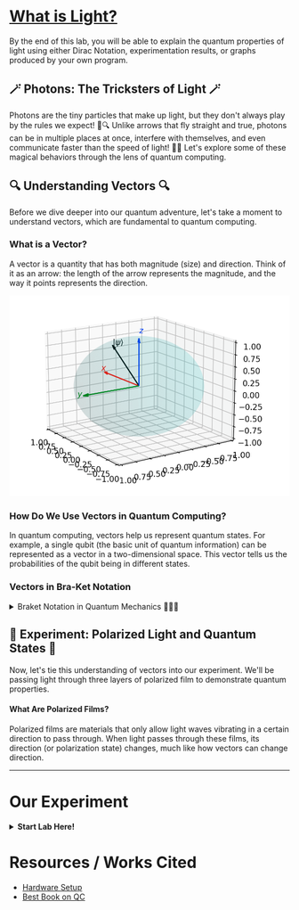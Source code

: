 <link rel="stylesheet" type="text/css" href="styles.css">

# [What is Light?](https://youtu.be/7UuUOXfiz9Q?si=eZvPbhvttn-waPDz)

By the end of this lab, you will be able to explain the quantum properties of light using either Dirac Notation, experimentation results, or graphs produced by your own program.

## 🪄 Photons: The Tricksters of Light 🪄

Photons are the tiny particles that make up light, but they don't always play by the rules we expect! 🌟🔍 Unlike arrows that fly straight and true, photons can be in multiple places at once, interfere with themselves, and even communicate faster than the speed of light! 🚀✨ Let's explore some of these magical behaviors through the lens of quantum computing.

## 🔍 Understanding Vectors 🔍

Before we dive deeper into our quantum adventure, let's take a moment to understand vectors, which are fundamental to quantum computing.

### What is a Vector?
A vector is a quantity that has both magnitude (size) and direction. Think of it as an arrow: the length of the arrow represents the magnitude, and the way it points represents the direction.

![Layer 3](https://github.com/LilaShiba/Quantum_Collapse_Neuron/blob/main/imgs/qubit_ex.png)

### How Do We Use Vectors in Quantum Computing?
In quantum computing, vectors help us represent quantum states. For example, a single qubit (the basic unit of quantum information) can be represented as a vector in a two-dimensional space. This vector tells us the probabilities of the qubit being in different states.

### Vectors in Bra-Ket Notation
<details>
    <summary>Braket Notation in Quantum Mechanics 🧙‍♀️🔮</summary>
    <br>
    <p>In quantum mechanics, <a href='https://en.wikipedia.org/wiki/Bra%E2%80%93ket_notation'>bra-ket notation</a> is essential for representing quantum states and operations.</p>
    <ul>
        <li><strong>Ket |α⟩</strong>: Represents a quantum state vector. Example: |α⟩ could denote the state of a particle. 🌌</li>
        <li><strong>Bra ⟨β|</strong>: The conjugate transpose of a ket, helps for quick computations over all state space. 🔄</li>
        <li><strong>Inner Product ⟨β|α⟩</strong>: Represents the probability amplitude between states |β⟩ and |α⟩. ✨</li>
        <li><strong>Outer Product |α⟩⟨β|</strong>: An operator that projects onto the state |α⟩. 🌀</li>
    </ul>
    <p>Example in a qubit system:</p>
    <ul>
        <li><strong>Kets</strong>: |0⟩, |1⟩</li>
        <li><strong>Bras</strong>: ⟨0|, ⟨1|</li>
        <li><strong>Inner Product</strong>: ⟨0|1⟩ = 0 (shows orthogonality) 🌠</li>
        <li><strong>Outer Product</strong>: |0⟩⟨0| (a projection operator) 🌙</li>
    </ul>
</details>

## 🧪 Experiment: Polarized Light and Quantum States 🧪

Now, let's tie this understanding of vectors into our experiment. We'll be passing light through three layers of polarized film to demonstrate quantum properties.

#### What Are Polarized Films?
Polarized films are materials that only allow light waves vibrating in a certain direction to pass through. When light passes through these films, its direction (or polarization state) changes, much like how vectors can change direction.

---

# Our Experiment

<details>
<summary><strong>Start Lab Here!</strong></summary>
<br>
  
0. **Hardware:** Create a program to measure light in lux using Python & the Raspberry Pi.

 ![image](https://cdn-learn.adafruit.com/assets/assets/000/109/050/medium640/adafruit_products_VEML7700_RasPi_original.jpg?1645044837)

1. **Layer 1:** The first layer of polarized film will align the photons in a specific direction.

  ![Layer 1](https://alienryderflex.com/polarizer/01.gif)

2. **Layer 2:** The second layer, oriented at a different angle, will alter the photons' directions further.

  ![Layer 2](https://alienryderflex.com/polarizer/02.gif)
  
3. **Layer 3:** The third layer will demonstrate how the final direction of the photons is influenced by the previous two layers.

  ![Layer 3](https://alienryderflex.com/polarizer/03.gif)

### Connecting to Vectors
Think of the polarization of light as a vector. Each layer of polarized film changes the direction of this vector. By observing the changes in light intensity and direction after each layer, we can visualize how vectors (quantum states) are manipulated in quantum computing.

![Explanation In Math](https://github.com/LilaShiba/Quantum_computing_lab/assets/13423696/9452116e-fabf-44e4-90ce-3b4bd422b2c4)

### Observing Quantum Behavior
As we pass light through these three layers of polarized film, we observe a phenomenon where the addition of a third filter at a specific angle can allow more light to pass through. Here's how it works:

1. **Polarization Alignment**: 
   - The first polarized filter aligns incoming light waves along a specific polarization direction. Only light waves vibrating in this aligned direction can pass through, while others are blocked.

2. **Further Filtering**:
   - The second filter, oriented at a different angle relative to the first, further restricts the passage of light. It only allows light waves that align with its specific polarization orientation to pass through.

3. **Introducing the Third Filter**:
   - When we add a third filter at a particular angle relative to the first two, it introduces a new polarization direction. This angle is crucial because it can align with some of the previously blocked light waves that were restricted by the orientations of the first two filters.

4. **Enhanced Transmission**:
   - As a result, some of the light that was initially blocked by the first two filters can now pass through the third filter. This is because the third filter's angle allows it to transmit light waves that match its polarization orientation, effectively 'unblocking' certain light paths.

5. **Quantum Analogies**:
   - This behavior resembles quantum superposition, where particles like photons can exist in multiple states simultaneously until observed. In the context of quantum computing, this scenario illustrates how qubits can be manipulated to change their states, akin to how the polarization state of light changes with each additional filter.

In essence, the addition of a third polarized filter at a specific angle alters the available paths for light transmission by introducing a new polarization direction that aligns with previously blocked light waves. This phenomenon demonstrates the intricate relationship between polarization angles and light transmission, drawing parallels to quantum principles such as superposition and state manipulation.

</details>

# Resources / Works Cited
- [Hardware Setup](https://www.adafruit.com/product/4162)
- [Best Book on QC](https://mitpress.mit.edu/9780262526678/quantum-computing/)
